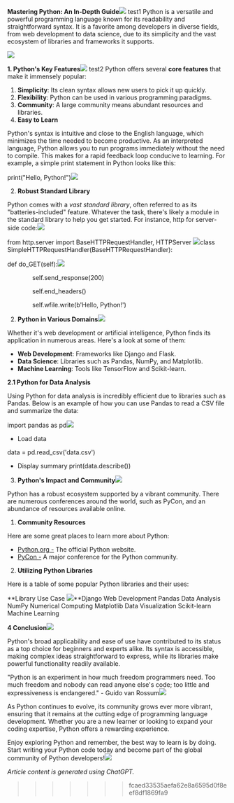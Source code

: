 **Mastering Python: An In-Depth Guide![](Aspose.Words.35a16ed9-7e54-4a78-ac66-ced52d2f45a0.001.png)**
test1
Python is a versatile and powerful programming language known for its readability and straightforward syntax. It is a favorite among developers in diverse fields, from web development to data science, due to its simplicity and the vast ecosystem of libraries and frameworks it supports.

![](Aspose.Words.35a16ed9-7e54-4a78-ac66-ced52d2f45a0.002.png)

**1. Python's Key Features![](Aspose.Words.35a16ed9-7e54-4a78-ac66-ced52d2f45a0.003.png)**
test2
Python offers several **core features** that make it immensely popular:

1. **Simplicity**: Its clean syntax allows new users to pick it up quickly.
1. **Flexibility**: Python can be used in various programming paradigms.
1. **Community**: A large community means abundant resources and libraries.
1. **Easy to Learn**

Python's syntax is intuitive and close to the English language, which minimizes the time needed to become productive. As an interpreted language, Python allows you to run programs immediately without the need to compile. This makes for a rapid feedback loop conducive to learning. For example, a simple print statement in Python looks like this:

print("Hello, Python!")![](Aspose.Words.35a16ed9-7e54-4a78-ac66-ced52d2f45a0.004.png)

2. **Robust Standard Library**

Python comes with a *vast standard library*, often referred to as its "batteries-included" feature. Whatever the task, there's likely a module in the standard library to help you get started. For instance,  http for server-side code:![](Aspose.Words.35a16ed9-7e54-4a78-ac66-ced52d2f45a0.005.png)

from http.server import BaseHTTPRequestHandler, HTTPServer ![](Aspose.Words.35a16ed9-7e54-4a78-ac66-ced52d2f45a0.006.png)class SimpleHTTPRequestHandler(BaseHTTPRequestHandler):

def do\_GET(self):![](Aspose.Words.35a16ed9-7e54-4a78-ac66-ced52d2f45a0.007.png)

`        `self.send\_response(200)

`        `self.end\_headers()

`        `self.wfile.write(b'Hello, Python!')

2. **Python in Various Domains![](Aspose.Words.35a16ed9-7e54-4a78-ac66-ced52d2f45a0.008.png)**

Whether it's web development or artificial intelligence, Python finds its application in numerous areas. Here's a look at some of them:

- **Web Development**: Frameworks like Django and Flask.
- **Data Science**: Libraries such as Pandas, NumPy, and Matplotlib.
- **Machine Learning**: Tools like TensorFlow and Scikit-learn.

**2.1 Python for Data Analysis**

Using Python for data analysis is incredibly efficient due to libraries such as Pandas. Below is an example of how you can use Pandas to read a CSV file and summarize the data:

import pandas as pd![](Aspose.Words.35a16ed9-7e54-4a78-ac66-ced52d2f45a0.009.png)

- Load data

data = pd.read\_csv('data.csv')

- Display summary print(data.describe())
3. **Python's Impact and Community![](Aspose.Words.35a16ed9-7e54-4a78-ac66-ced52d2f45a0.010.png)**

Python has a robust ecosystem supported by a vibrant community. There are numerous conferences around the world, such as PyCon, and an abundance of resources available online.

1. **Community Resources**

Here are some great places to learn more about Python:

- [Python.org -](https://www.python.org/) The official Python website.
- [PyCon -](https://pycon.org/) A major conference for the Python community.
2. **Utilizing Python Libraries**

Here is a table of some popular Python libraries and their uses:

**Library Use Case ![](Aspose.Words.35a16ed9-7e54-4a78-ac66-ced52d2f45a0.011.png)**Django Web Development Pandas Data Analysis NumPy Numerical Computing Matplotlib Data Visualization Scikit-learn Machine Learning

**4 Conclusion![](Aspose.Words.35a16ed9-7e54-4a78-ac66-ced52d2f45a0.012.png)**

Python's broad applicability and ease of use have contributed to its status as a top choice for beginners and experts alike. Its syntax is accessible, making complex ideas straightforward to express, while its libraries make powerful functionality readily available.

"Python is an experiment in how much freedom programmers need. Too much freedom and nobody can read anyone else's code; too little and expressiveness is endangered." - Guido van Rossum![](Aspose.Words.35a16ed9-7e54-4a78-ac66-ced52d2f45a0.013.png)

As Python continues to evolve, its community grows ever more vibrant, ensuring that it remains at the cutting edge of programming language development. Whether you are a new learner or looking to expand your coding expertise, Python offers a rewarding experience.

Enjoy exploring Python and remember, the best way to learn is by doing. Start writing your Python code today and become part of the global community of Python developers!![](Aspose.Words.35a16ed9-7e54-4a78-ac66-ced52d2f45a0.014.png)

*Article content is generated using ChatGPT.*
>>>>>>> fcaed33535aefa62e8a6595d0f8eef8df1869fa9
